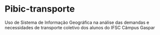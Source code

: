 # Pibic-transporte
Uso de Sistema de Informação Geográfica na análise das demandas e necessidades de transporte coletivo dos alunos do IFSC Câmpus Gaspar
